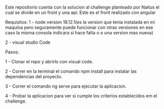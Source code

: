 Este repositorio cuenta con la solucion al challenge planteado por Naitus el cual se divide en un front y una api. Este es el front realizado con angular

Requisitos: 
1 - node version 18.12.1(es la version que tenia instalada en mi maquina pero seguramente puede funcionar con otras versiones en ese caso la misma consola indicara si hace falta o o una version mas nueva)

2 - visual studio Code

Pasos:

1 - Clonar el repo y abrirlo con visual code.

2 - Correr en la terminal el comando npm install para instalar las dependencias del proyecto.

3 - Correr el comando ng serve para ejecutar la aplicacion.

4 - Probar la aplicacion para ver si cumple los criterios establecidos em el challenge.
